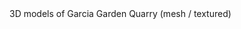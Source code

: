 <!-- slider from:  -->
<!-- https://github.com/mhayes/vue-twentytwenty -->
<head>
  <link rel="stylesheet" href="//unpkg.com/vue-twentytwenty/dist/vue-twentytwenty.css" />
</head> 
  <div id="app">
    <TwentyTwenty
      before="{{site.baseurl}}/img/mesh.jpg"
      beforeLabel="Mesh"
      after="{{site.baseurl}}/img/texture.jpg"
      afterLabel="Textured" />
  </div>
  3D models of Garcia Garden Quarry (mesh / textured)
  <script src="//unpkg.com/vue@2/dist/vue.js"></script>
  <script src="//unpkg.com/vue-twentytwenty/dist/vue-twentytwenty.js"></script>
  <script>
  new Vue({
    el: '#app'
  })
  </script>

&nbsp;
&nbsp;